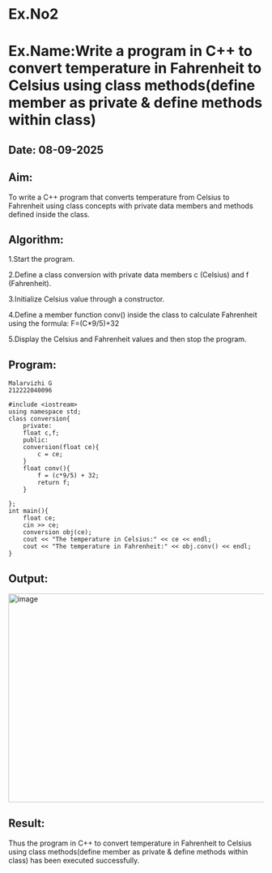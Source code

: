 # Ex.No2
# Ex.Name:Write a program in C++ to convert temperature in Fahrenheit to Celsius using class methods(define member as private & define methods within class)
## Date: 08-09-2025

## Aim:
To write a C++ program that converts temperature from Celsius to Fahrenheit using class concepts with private data members and methods defined inside the class.

## Algorithm:
1.Start the program.

2.Define a class conversion with private data members c (Celsius) and f (Fahrenheit).

3.Initialize Celsius value through a constructor.

4.Define a member function conv() inside the class to calculate Fahrenheit using the formula: F=(C*9/5)+32

5.Display the Celsius and Fahrenheit values and then stop the program.


## Program:
```
Malarvizhi G
212222040096
```
```
#include <iostream>
using namespace std;
class conversion{
    private:
    float c,f;
    public:
    conversion(float ce){
        c = ce;
    }
    float conv(){
        f = (c*9/5) + 32;
        return f;
    }
    
};
int main(){
    float ce;
    cin >> ce;
    conversion obj(ce);
    cout << "The temperature in Celsius:" << ce << endl;
    cout << "The temperature in Fahrenheit:" << obj.conv() << endl;
}
```



## Output:
<img width="1186" height="412" alt="image" src="https://github.com/user-attachments/assets/81a54e92-67a7-4299-a309-72a6ce54e954" />


## Result:
Thus the program in C++ to convert temperature in Fahrenheit to Celsius using class methods(define member as private & define methods within class) has been executed successfully.

